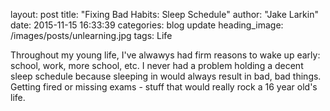 
layout: post
title:  "Fixing Bad Habits: Sleep Schedule"
author: "Jake Larkin"
date:   2015-11-15 16:33:39
categories: blog update
heading_image: /images/posts/unlearning.jpg
tags: Life

Throughout my young life, I've alwawys had firm reasons to wake up early: school, work, more school, etc. I never had a problem holding a decent sleep schedule because sleeping in would always result in bad, bad things. Getting fired or missing exams - stuff that would really rock a 16 year old's life. 

